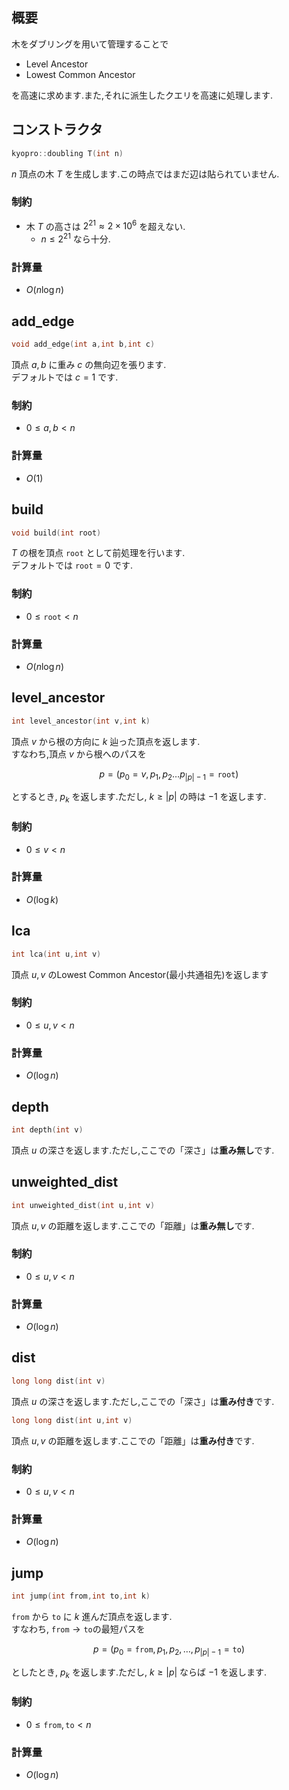 ## 概要

木をダブリングを用いて管理することで

- Level Ancestor
- Lowest Common Ancestor

を高速に求めます.また,それに派生したクエリを高速に処理します.

## コンストラクタ

```cpp
kyopro::doubling T(int n)
```

$n$ 頂点の木 $T$ を生成します.この時点ではまだ辺は貼られていません.

### 制約

- 木 $T$ の高さは $2^{21}\approx 2\times10^6$ を超えない.
  - $n\leq 2^{21}$ なら十分.

### 計算量

- $O(n\log n)$

## add_edge

```cpp
void add_edge(int a,int b,int c)
```

頂点 $a,b$ に重み $c$ の無向辺を張ります.\
デフォルトでは $c=1$ です.

### 制約

- $0\leq a,b < n$

### 計算量

- $O(1)$

## build

```cpp
void build(int root)
```

$T$ の根を頂点 $\mathtt{root}$ として前処理を行います.\
デフォルトでは $\mathtt{root}=0$ です.

### 制約

- $0\leq \mathtt{root} < n$

### 計算量

- $O(n\log n)$

## level_ancestor

```cpp
int level_ancestor(int v,int k)
```

頂点 $v$ から根の方向に $k$ 辿った頂点を返します.\
すなわち,頂点 $v$ から根へのパスを

$$p = (p_0=v , p_1 , p_2 \dots p_{\vert p\vert -1} = \mathtt{root})$$

とするとき, $p_k$  を返します.ただし, $k\geq \vert p\vert$ の時は $-1$ を返します.

### 制約

- $0\leq v < n$

### 計算量

- $O(\log k)$

## lca

```cpp
int lca(int u,int v)
```

頂点 $u,v$ のLowest Common Ancestor(最小共通祖先)を返します

### 制約

- $0\leq u,v < n$

### 計算量

- $O(\log n)$

## depth

```cpp
int depth(int v)
```

頂点 $u$ の深さを返します.ただし,ここでの「深さ」は**重み無し**です.

## unweighted_dist

```cpp
int unweighted_dist(int u,int v)
```

頂点 $u,v$ の距離を返します.ここでの「距離」は**重み無し**です.

### 制約

- $0\leq u,v < n$

### 計算量

- $O(\log n)$

## dist

```cpp
long long dist(int v)
```

頂点 $u$ の深さを返します.ただし,ここでの「深さ」は**重み付き**です.

```cpp
long long dist(int u,int v)
```

頂点 $u,v$ の距離を返します.ここでの「距離」は**重み付き**です.

### 制約

- $0\leq u,v < n$

### 計算量

- $O(\log n)$

## jump

```cpp
int jump(int from,int to,int k)
```

$\mathtt{from}$ から $\mathtt{to}$ に $k$ 進んだ頂点を返します.\
すなわち, $\mathtt{from}\to\mathtt{to}$の最短パスを

$$p=(p_0=\mathtt{from},p_1,p_2,\dots,p_{\vert p\vert-1}=\mathtt{to})$$

としたとき, $p_k$ を返します.ただし, $k\geq\vert p\vert$ ならば $-1$ を返します.

### 制約

- $0\leq\mathtt{from},\mathtt{to} < n$

### 計算量

- $O(\log n)$
